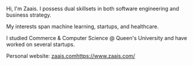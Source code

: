 
Hi, I'm Zaais. I possess dual skillsets in both software engineering and business strategy.

My interests span machine learning, startups, and healthcare.

I studied Commerce & Computer Science @ Queen's University and have worked on several startups.

Personal website: [zaais.com](https://www.zaais.com/)https://www.zaais.com/
